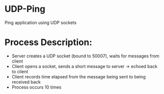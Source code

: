 # UDP-Ping
Ping application using UDP sockets

# Process Description:
  - Server creates a UDP socket (bound to 50007), waits for messages from client
  - Client opens a socket, sends a short message to server -> echoed back to client
  - Client records time elapsed from the message being sent to being received back
  - Process occurs 10 times
